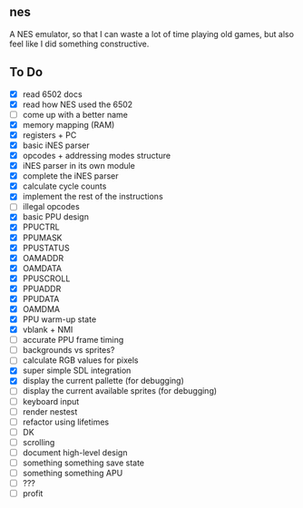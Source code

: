 ## nes

A NES emulator, so that I can waste a lot of time playing old games, but also feel like I did something constructive.

## To Do

* [x] read 6502 docs
* [x] read how NES used the 6502
* [ ] come up with a better name
* [x] memory mapping (RAM)
* [x] registers + PC
* [x] basic iNES parser
* [x] opcodes + addressing modes structure
* [x] iNES parser in its own module
* [x] complete the iNES parser
* [x] calculate cycle counts
* [x] implement the rest of the instructions
* [ ] illegal opcodes
* [x] basic PPU design
* [x] PPUCTRL
* [x] PPUMASK
* [x] PPUSTATUS
* [x] OAMADDR
* [x] OAMDATA
* [x] PPUSCROLL
* [x] PPUADDR
* [x] PPUDATA
* [x] OAMDMA
* [x] PPU warm-up state
* [x] vblank + NMI
* [ ] accurate PPU frame timing
* [ ] backgrounds vs sprites?
* [ ] calculate RGB values for pixels
* [x] super simple SDL integration
* [x] display the current pallette (for debugging)
* [ ] display the current available sprites (for debugging)
* [ ] keyboard input
* [ ] render nestest
* [ ] refactor using lifetimes
* [ ] DK
* [ ] scrolling
* [ ] document high-level design
* [ ] something something save state
* [ ] something something APU
* [ ] ???
* [ ] profit
